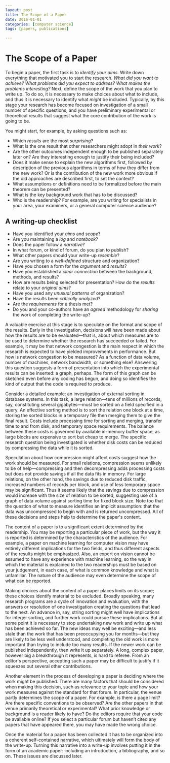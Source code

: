 ```yaml
---
layout: post
title: The Scope of a Paper
date: 2016-01-01
categories: [computer science]
tags: [papers, publications]

---
```


# The Scope of a Paper

To begin a paper, the first task is to *identify your aims*. Write down everything that motivated you to start the research. *What did you want to achieve? What problems did you expect to address? What makes the problems interesting?* Next, define the scope of the work that you plan to write up. To do so, it is necessary to make choices about what to include, and thus it is necessary to identify what *might* be included. Typically, by this stage your research has become focused on investigation of a small number of specific questions, and you have preliminary experimental or theoretical results that suggest what the core contribution of the work is going to be.

You might start, for example, by asking questions such as:

* Which *results* are the most *surprising*?
* What is the one result that other researchers might adopt in *their work*?
* Are the other outcomes independent enough to be published separately later on? Are they interesting enough to justify their being included?
* Does it make sense to explain the new algorithms first, followed by description of the previous algorithms in terms of how they differ from the new work? Or is the contribution of the new work more obvious if the old approaches are described first, to set the context?
* What assumptions or definitions need to be formalized before the main theorem can be presented?
* What is the key background work that has to be discussed?
* Who is the readership? For example, are you writing for specialists in your
area, your examiners, or a general computer science audience?

## A writing-up checklist

* Have you identified your *aims* and *scope*?
* Are you maintaining a *log* and *notebook*?
* Does the paper follow a *narrative*?
* In what forum, or kind of forum, do you plan to publish?
* What other papers should your write-up *resemble*?
* Are you writing to a *well-defined* structure and organization?
* Have you chosen a form for the *argument* and *results*?
* Have you established a *clear connection* between the background, methods, and results?
* How are results being selected for presentation? How do the *results* relate to your *original aims*?
* Have you used any *unusual patterns* of organization? 
* Have the results been *critically analyzed*?
* Are the *requirements* for a thesis met?
* Do you and your co-authors have an *agreed* methodology for *sharing* the work of completing the write-up?

A valuable exercise at this stage is to speculate on the format and scope
of the results. Early in the investigation, decisions will have been made about how the results are to be evaluated—that is, about which measures are to be used to determine whether the research has succeeded or failed. For example, it may be that network congestion is the main respect in which the research is expected to have yielded improvements in performance. But how is network congestion to be measured? As a function of data volume, number of machines, network bandwidth, or something else? Answering this question suggests a form of presentation into which the experimental results can be inserted: a graph, perhaps. The form of this graph can be sketched even before any coding has begun, and doing so identifies the kind of output that the code is required to produce.

Consider a detailed example: an investigation of external sorting in database systems. In this task, a large relation—tens of millions of records, say, constituting several gigabytes—must be sorted on a field specified in a query. An effective sorting method is to sort the relation one block at a time, storing the sorted blocks in a temporary file then merging them to give the final result. Costs include processing time for sorting and merging, transfer time to and from disk, and temporary space requirements. The balance between these costs is governed by available in-memory buffer space, as large blocks are expensive to sort but cheap to merge. The specific research question being investigated is whether disk costs can be reduced by compressing the data while it is sorted.

Speculation about how compression might affect costs suggest how the work should be measured. For small relations, compression seems unlikely to be of help—compressing and then decompressing adds processing costs but does not provide savings if all the data fits in memory. For large relations, on the other hand, the savings due to reduced disk traffic, increased numbers of records per block, and use of less temporary space may be significant. Thus it seems likely that the savings due to compression would increase with the size of relation to be sorted, suggesting use of a graph of data volume against sorting time for fixed block size. Note too that the question of what to measure identifies an implicit assumption: that the data was uncompressed to begin with and is returned uncompressed. All of these decisions and steps help to determine the paper's content.

The content of a paper is to a significant extent determined by the readership. You may be reporting a particular piece of work, but the way it is reported is determined by the characteristics of the audience. For example, a paper on machine learning for computer vision may have entirely different implications for the two fields, and thus different aspects of the results might be emphasized. Also, an expert on vision cannot be assumed to have any experience with machine learning, so the way in which the material is explained to the two readerships must be based on your judgement, in each case, of what is common knowledge and what is unfamiliar. The nature of the audience may even determine the scope of what can be reported.

Making choices about the content of a paper places limits on its scope; these choices identify material to be excluded. Broadly speaking, many research programs are a cycle of innovation and evaluation, with the answers or resolution of one investigation creating the questions that lead to the next. An advance in, say, string sorting might well have implications for integer sorting, and further work could pursue these implications. But at some point it is necessary to stop undertaking new work and write up what has been achieved so far. The new ideas may well be exciting—and less stale than the work that has been preoccupying you for months—but they are likely to be less well understood, and completing the old work is more important than trying to include too many results. If the newer work can be published independently, then write it up separately. A long, complex paper, however big a breakthrough it represents, is hard to referee. From an editor's perspective, accepting such a paper may be difficult to justify if it squeezes out several other contributions.

Another element in the process of developing a paper is deciding where the work might be published. There are many factors that should be considered when making this decision, such as relevance to your topic and how your work measures against the standard for that forum. In particular, the venue partly determines the scope of a paper. For example, is there a page limit? Are there specific conventions to be observed? Are the other papers in that venue primarily theoretical or experimental? What prior knowledge or background is a reader likely to have? Do the editors require that your code be available online? If you select a particular forum but haven’t cited any papers that have appeared there, you may have made the wrong choice.

Once the material for a paper has been collected it has to be organized into a coherent self-contained narrative, which ultimately will form the body of the write-up. Turning this narrative into a write-up involves putting it in the form of an academic paper: including an introduction, a bibliography, and so on. These issues are discussed later.